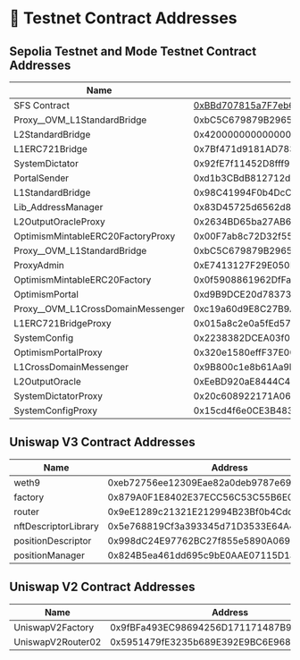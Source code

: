 # 🏡 Testnet Contract Addresses

## **Sepolia Testnet and Mode Testnet Contract Addresses**

<table><thead><tr><th width="304">Name </th><th>Address</th></tr></thead><tbody><tr><td>SFS Contract</td><td><a href="https://sepolia.explorer.mode.network/address/0xBBd707815a7F7eb6897C7686274AFabd7B579Ff6">0xBBd707815a7F7eb6897C7686274AFabd7B579Ff6</a></td></tr><tr><td>Proxy__OVM_L1StandardBridge</td><td>0xbC5C679879B2965296756CD959C3C739769995E2</td></tr><tr><td>L2StandardBridge</td><td>0x4200000000000000000000000000000000000010</td></tr><tr><td>L1ERC721Bridge</td><td>0x7Bf471d9181AD783c7510243D1B0EBc6f29e9a81</td></tr><tr><td>SystemDictator</td><td>0x92fE7f11452D8fff92ebfFb47036e0443ea110F1</td></tr><tr><td>PortalSender</td><td>0xd1b3CBdB812712d71F5440Af34bf605b34b6c21C</td></tr><tr><td>L1StandardBridge</td><td>0x98C41994F0b4DcCD52fad6BfeA6615de34C2ce0f</td></tr><tr><td>Lib_AddressManager</td><td>0x83D45725d6562d8CD717673D6bb4c67C07dC1905</td></tr><tr><td>L2OutputOracleProxy</td><td>0x2634BD65ba27AB63811c74A63118ACb312701Bfa</td></tr><tr><td>OptimismMintableERC20FactoryProxy</td><td>0x00F7ab8c72D32f55cFf15e8901C2F9f2BF29A3C0</td></tr><tr><td>Proxy__OVM_L1StandardBridge</td><td>0xbC5C679879B2965296756CD959C3C739769995E2</td></tr><tr><td>ProxyAdmin</td><td>0xE7413127F29E050Df65ac3FC9335F85bB10091AE</td></tr><tr><td>OptimismMintableERC20Factory</td><td>0x0f5908861962DfFaB7e4d9a1c9F513F1988E8dCC</td></tr><tr><td>OptimismPortal</td><td>0xd9B9DCE20d7837379cbD4Fa1a58Bc70E595bb9a5</td></tr><tr><td>Proxy__OVM_L1CrossDomainMessenger</td><td>0xc19a60d9E8C27B9A43527c3283B4dd8eDC8bE15C</td></tr><tr><td>L1ERC721BridgeProxy</td><td>0x015a8c2e0a5fEd579dbb05fd290e413Adc6FC24A</td></tr><tr><td>SystemConfig</td><td>0x2238382DCEA03f024993c8a0355917c80B20301F</td></tr><tr><td>OptimismPortalProxy</td><td>0x320e1580effF37E008F1C92700d1eBa47c1B23fD</td></tr><tr><td>L1CrossDomainMessenger</td><td>0x9B800c1e8b61Aa9D141BCD317dDe7849F7A043E5</td></tr><tr><td>L2OutputOracle</td><td>0xEeBD920aE8444C4F5d6aD07879cCBeb53663d93A</td></tr><tr><td>SystemDictatorProxy</td><td>0x20c608922171A06A7bC5448acf6197fEE7448a8b</td></tr><tr><td>SystemConfigProxy</td><td>0x15cd4f6e0CE3B4832B33cB9c6f6Fe6fc246754c2</td></tr></tbody></table>

## **Uniswap V3 Contract Addresses**

<table><thead><tr><th width="306">Name </th><th>Address</th></tr></thead><tbody><tr><td>weth9</td><td>0xeb72756ee12309Eae82a0deb9787e69f5b62949c</td></tr><tr><td>factory</td><td>0x879A0F1E8402E37ECC56C53C55B6E02EB704eDD4</td></tr><tr><td>router</td><td>0x9eE1289c21321E212994B23Bf0b4Cdc453C17EEE</td></tr><tr><td>nftDescriptorLibrary</td><td>0x5e768819Cf3a393345d71D3533E64A4A925F23a9</td></tr><tr><td>positionDescriptor</td><td>0x998dC24E97762BC27f855e5890A0695cad1a3541</td></tr><tr><td>positionManager</td><td>0x824B5ea461dd695c9bE0AAE07115D1aA1cf737DC</td></tr></tbody></table>

## **Uniswap V2 Contract Addresses**

<table><thead><tr><th width="310">Name</th><th>Address</th></tr></thead><tbody><tr><td>UniswapV2Factory</td><td>0x9fBFa493EC98694256D171171487B9D47D849Ba9</td></tr><tr><td>UniswapV2Router02</td><td>0x5951479fE3235b689E392E9BC6E968CE10637A52</td></tr></tbody></table>
